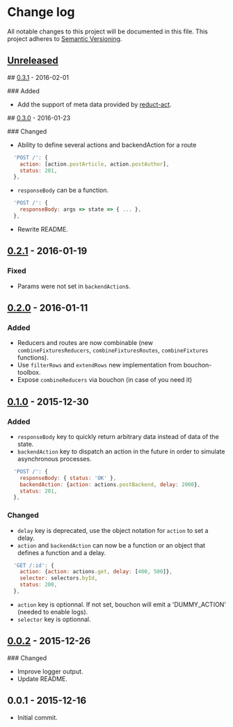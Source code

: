 # Change log

All notable changes to this project will be documented in this file.
This project adheres to [Semantic Versioning](http://semver.org/).

## [Unreleased]

## [0.3.1] - 2016-02-01

### Added
- Add the support of meta data provided by [reduct-act](https://github.com/pauldijou/redux-act).

## [0.3.0] - 2016-01-23

### Changed
- Ability to define several actions and backendAction for a route

```js
  'POST /': {
    action: [action.postArticle, action.postAuthor],
    status: 201,
  },
```

- `responseBody` can be a function.

```js
  'POST /': {
    responseBody: args => state => { ... },
  },
```

- Rewrite README.

## [0.2.1] - 2016-01-19

### Fixed
- Params were not set in `backendAction`s.

## [0.2.0] - 2016-01-11

### Added
- Reducers and routes are now combinable (new `combineFixturesReducers`, `combineFixturesRoutes`, `combineFixtures` functions).
- Use `filterRows` and `extendRows` new implementation from bouchon-toolbox.
- Expose `combineReducers` via bouchon (in case of you need it)

## [0.1.0] - 2015-12-30

### Added
- `responseBody` key to quickly return arbitrary data instead of data of the state.
- `backendAction` key to dispatch an action in the future in order to simulate asynchronous processes.

```js
  'POST /': {
    responseBody: { status: 'OK' },
    backendAction: {action: actions.postBackend, delay: 2000},
    status: 201,
  },
```

### Changed
- `delay` key is deprecated, use the object notation for `action` to set a delay.
- `action` and `backendAction` can now be a function or an object that defines a function and a delay.

```js
  'GET /:id': {
    action: {action: actions.get, delay: [400, 500]},
    selector: selectors.byId,
    status: 200,
  },
```

- `action` key is optionnal. If not set, bouchon will emit a 'DUMMY_ACTION' (needed to enable logs).
- `selector` key is optionnal.

## [0.0.2] - 2015-12-26

### Changed
- Improve logger output.
- Update README.

## 0.0.1 - 2015-12-16

- Initial commit.

[Unreleased]: https://github.com/cr0cK/bouchon/compare/v0.3.0...HEAD
[0.3.1]: https://github.com/cr0cK/bouchon/compare/0.3.0...0.3.1
[0.3.0]: https://github.com/cr0cK/bouchon/compare/0.2.1...0.3.0
[0.2.1]: https://github.com/cr0cK/bouchon/compare/0.2.0...0.2.1
[0.2.0]: https://github.com/cr0cK/bouchon/compare/0.1.0...0.2.0
[0.1.0]: https://github.com/cr0cK/bouchon/compare/0.0.2...0.1.0
[0.0.2]: https://github.com/cr0cK/bouchon/compare/0.0.1...0.0.2
